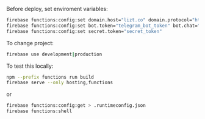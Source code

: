 Before deploy, set enviroment variables:
```bash
firebase functions:config:set domain.host="lizt.co" domain.protocol="https"
firebase functions:config:set bot.token="telegram_bot_token" bot.chat="chat_id"
firebase functions:config:set secret.token="secret_token"
```

To change project:
```bash
firebase use development|production
```

To test this locally:
```bash
npm --prefix functions run build
firebase serve --only hosting,functions
```
or
```bash
firebase functions:config:get > .runtimeconfig.json
firebase functions:shell
```

